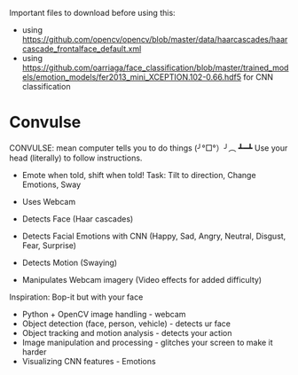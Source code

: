 Important files to download before using this:
 - using https://github.com/opencv/opencv/blob/master/data/haarcascades/haarcascade_frontalface_default.xml
 - using https://github.com/oarriaga/face_classification/blob/master/trained_models/emotion_models/fer2013_mini_XCEPTION.102-0.66.hdf5 for CNN classification


# Convulse

CONVULSE:  mean computer tells you to do things (╯°□°）╯︵ ┻━┻  Use your head (literally) to follow instructions. 
- Emote when told, shift when told! Task: Tilt to direction, Change Emotions, Sway


- Uses Webcam
- Detects Face (Haar cascades)
  
- Detects Facial Emotions with CNN (Happy, Sad, Angry, Neutral, Disgust, Fear, Surprise)
    
- Detects Motion (Swaying)
- Manipulates Webcam imagery (Video effects for added difficulty)

Inspiration: Bop-it but with your face


- Python + OpenCV image handling - webcam 
- Object detection (face, person, vehicle) - detects ur face 
- Object tracking and motion analysis - detects your action
- Image manipulation and processing - glitches your screen to make it harder
- Visualizing CNN features - Emotions

